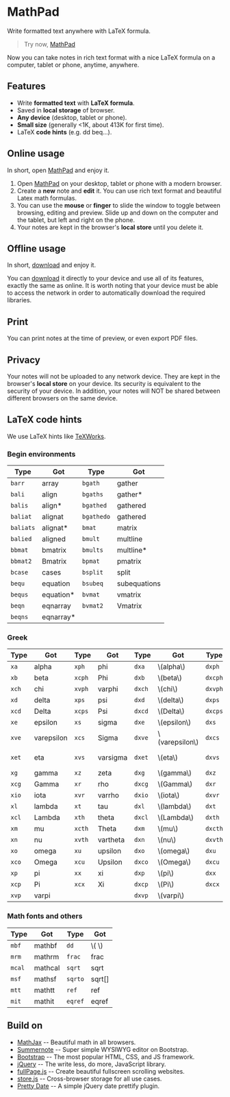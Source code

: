 # MathPad
Write formatted text anywhere with LaTeX formula.

> Try now, [MathPad](https://zhuangbo.github.io/MathPad/MathPad.html)

Now you can take notes in rich text format with a nice LaTeX formula on a computer, tablet or phone, anytime, anywhere.

## Features

  * Write **formatted text** with **LaTeX formula**.
  * Saved in **local storage** of browser.
  * **Any device** (desktop, tablet or phone).
  * **Small size** (generally &lt;1K, about 413K for first time).
  * LaTeX **code hints** (e.g. dd beq...).

## Online usage

In short, open [MathPad](https://zhuangbo.github.io/MathPad/MathPad.html) and enjoy it.

  1. Open [MathPad](https://zhuangbo.github.io/MathPad/MathPad.html) on your desktop, tablet or phone with a modern browser.
  2. Create a **new** note and **edit** it. You can use rich text format and beautiful Latex math formulas.
  3. You can use the **mouse** or **finger** to slide the window to toggle between browsing, editing and preview. Slide up and down on the computer and the tablet, but left and right on the phone.
  4. Your notes are kept in the browser's **local store** until you delete it.

## Offline usage

In short, [download](https://github.com/zhuangbo/MathPad/archive/master.zip) and enjoy it.

You can [download](https://github.com/zhuangbo/MathPad/archive/master.zip) it directly to your device and use all of its features, exactly the same as online. It is worth noting that your device must be able to access the network in order to automatically download the required libraries.

## Print

You can print notes at the time of preview, or even export PDF files.

## Privacy

Your notes will not be uploaded to any network device. They are kept in the browser's **local store** on your device. Its security is equivalent to the security of your device. In addition, your notes will NOT be shared between different browsers on the same device.

## LaTeX code hints

We use LaTeX hints like [TeXWorks](https://www.tug.org/texworks/).

### Begin environments

|	Type	|	Got	|	Type	|	Got	|
|	----	|	----	|	----	|	----	|
|	`barr`	|	array	|	`bgath`	|	gather	|
|	`bali`	|	align	|	`bgaths`	|	gather*	|
|	`balis`	|	align*	|	`bgathed`	|	gathered	|
|	`baliat`	|	alignat	|	`bgathedo`	|	gathered	|
|	`baliats`	|	alignat*	|	`bmat`	|	matrix	|
|	`balied`	|	aligned	|	`bmult`	|	multline	|
|	`bbmat`	|	bmatrix	|	`bmults`	|	multline*	|
|	`bbmat2`	|	Bmatrix	|	`bpmat`	|	pmatrix	|
|	`bcase`	|	cases	|	`bsplit`	|	split	|
|	`bequ`	|	equation	|	`bsubeq`	|	subequations	|
|	`bequs`	|	equation*	|	`bvmat`	|	vmatrix	|
|	`beqn`	|	eqnarray	|	`bvmat2`	|	Vmatrix	|
|	`beqns`	|	eqnarray*	|		|		|

### Greek

|	Type	|	Got	|	Type	|	Got	|	Type	|	Got	|	Type	|	Got	|
|	----	|	----	|	----	|	----	|	----	|	----	|	----	|	----	|
|	`xa`	|	alpha	|	`xph`	|	phi	|	`dxa`	|	\\(alpha\\)	|	`dxph`	|	\\(phi\\)	|
|	`xb`	|	beta	|	`xcph`	|	Phi	|	`dxb`	|	\\(beta\\)	|	`dxcph`	|	\\(Phi\\)	|
|	`xch`	|	chi	|	`xvph`	|	varphi	|	`dxch`	|	\\(chi\\)	|	`dxvph`	|	\\(varphi\\)	|
|	`xd`	|	delta	|	`xps`	|	psi	|	`dxd`	|	\\(delta\\)	|	`dxps`	|	\\(psi\\)	|
|	`xcd`	|	Delta	|	`xcps`	|	Psi	|	`dxcd`	|	\\(Delta\\)	|	`dxcps`	|	\\(Psi\\)	|
|	`xe`	|	epsilon	|	`xs`	|	sigma	|	`dxe`	|	\\(epsilon\\)	|	`dxs`	|	\\(sigma\\)	|
|	`xve`	|	varepsilon	|	`xcs`	|	Sigma	|	`dxve`	|	\\(varepsilon\\)	|	`dxcs`	|	\\(Sigma\\)	|
|	`xet`	|	eta	|	`xvs`	|	varsigma	|	`dxet`	|	\\(eta\\)	|	`dxvs`	|	\\(varsigma\\)	|
|	`xg`	|	gamma	|	`xz`	|	zeta	|	`dxg`	|	\\(gamma\\)	|	`dxz`	|	\\(zeta\\)	|
|	`xcg`	|	Gamma	|	`xr`	|	rho	|	`dxcg`	|	\\(Gamma\\)	|	`dxr`	|	\\(rho\\)	|
|	`xio`	|	iota	|	`xvr`	|	varrho	|	`dxio`	|	\\(iota\\)	|	`dxvr`	|	\\(varrho\\)	|
|	`xl`	|	lambda	|	`xt`	|	tau	|	`dxl`	|	\\(lambda\\)	|	`dxt`	|	\\(tau\\)	|
|	`xcl`	|	Lambda	|	`xth`	|	theta	|	`dxcl`	|	\\(Lambda\\)	|	`dxth`	|	\\(theta\\)	|
|	`xm`	|	mu	|	`xcth`	|	Theta	|	`dxm`	|	\\(mu\\)	|	`dxcth`	|	\\(Theta\\)	|
|	`xn`	|	nu	|	`xvth`	|	vartheta	|	`dxn`	|	\\(nu\\)	|	`dxvth`	|	\\(vartheta\\)	|
|	`xo`	|	omega	|	`xu`	|	upsilon	|	`dxo`	|	\\(omega\\)	|	`dxu`	|	\\(upsilon\\)	|
|	`xco`	|	Omega	|	`xcu`	|	Upsilon	|	`dxco`	|	\\(Omega\\)	|	`dxcu`	|	\\(Upsilon\\)	|
|	`xp`	|	pi	|	`xx`	|	xi	|	`dxp`	|	\\(pi\\)	|	`dxx`	|	\\(xi\\)	|
|	`xcp`	|	Pi	|	`xcx`	|	Xi	|	`dxcp`	|	\\(Pi\\)	|	`dxcx`	|	\\(Xi\\)	|
|	`xvp`	|	varpi	|		|		|	`dxvp`	|	\\(varpi\\)	|		|		|

### Math fonts and others

|	Type	|	Got	|	Type	|	Got	|
|	----	|	----	|	----	|	----	|
|	`mbf`	|	mathbf	|	`dd`	|	\\( \\)	|
|	`mrm`	|	mathrm	|	`frac`	|	frac	|
|	`mcal`	|	mathcal	|	`sqrt`	|	sqrt	|
|	`msf`	|	mathsf	|	`sqrto`	|	sqrt[]	|
|	`mtt`	|	mathtt	|	`ref`	|	ref	|
|	`mit`	|	mathit	|	`eqref`	|	eqref	|

## Build on

  * [MathJax](https://www.mathjax.org/) -- Beautiful math in all browsers.
  * [Summernote](http://summernote.org/) -- Super simple WYSIWYG editor on Bootstrap.
  * [Bootstrap](http://getbootstrap.com/) -- The most popular HTML, CSS, and JS framework.
  * [jQuery](https://jquery.com/) -- The write less, do more, JavaScript library.
  * [fullPage.js](http://alvarotrigo.com/fullPage/) -- Create beautiful fullscreen scrolling websites.
  * [store.js](https://github.com/marcuswestin/store.js) -- Cross-browser storage for all use cases.
  * [Pretty Date](http://fengyuanchen.github.io/prettydate/) -- A simple jQuery date prettify plugin.
